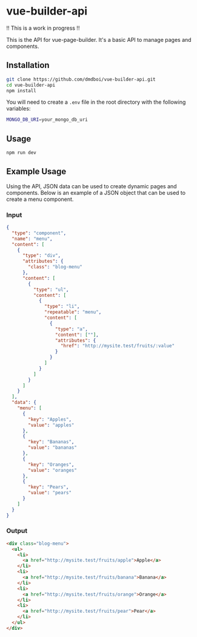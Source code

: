 # vue-builder-api

!! This is a work in progress !!

This is the API for vue-page-builder. It's a basic API to manage pages and components.

## Installation

```bash
git clone https://github.com/dmdboi/vue-builder-api.git
cd vue-builder-api
npm install
```

You will need to create a `.env` file in the root directory with the following variables:

```bash
MONGO_DB_URI=your_mongo_db_uri
```

## Usage

```bash
npm run dev
```

## Example Usage

Using the API, JSON data can be used to create dynamic pages and components. Below is an example of a JSON object that can be used to create a menu component.

### Input
```json
{
  "type": "component",
  "name": "menu",
  "content": [
    {
      "type": "div",
      "attributes": {
        "class": "blog-menu"
      },
      "content": [
        {
          "type": "ul",
          "content": [
            {
              "type": "li",
              "repeatable": "menu",
              "content": [
                {
                  "type": "a",
                  "content": [""],
                  "attributes": {
                    "href": "http://mysite.test/fruits/:value"
                  }
                }
              ]
            }
          ]
        }
      ]
    }
  ],
  "data": {
    "menu": [
      {
        "key": "Apples",
        "value": "apples"
      },
      {
        "key": "Bananas",
        "value": "bananas"
      },
      {
        "key": "Oranges",
        "value": "oranges"
      },
      {
        "key": "Pears",
        "value": "pears"
      }
    ]
  }
}
```

### Output
```html
<div class="blog-menu">
  <ul>
    <li>
      <a href="http://mysite.test/fruits/apple">Apple</a>
    </li>
    <li>
      <a href="http://mysite.test/fruits/banana">Banana</a>
    </li>
    <li>
      <a href="http://mysite.test/fruits/orange">Orange</a>
    </li>
    <li>
      <a href="http://mysite.test/fruits/pear">Pear</a>
    </li>
  </ul>
</div>
```
